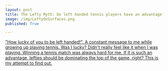 ```yaml
---
layout: post
title: The Lefty Myth: Do left handed tennis players have an advantage?
image: /img/LeftyOnSurfaces.png
published: True

---
```


<a href="https://medium.com/p/4a2805ef4d64/edit">"How lucky of you to be left handed!". A constant message to me while growing up playing tennis. Was I lucky? Didn't really feel like it when I was playing. Winning a tennis match was always hard for me. If it is such an advantage, lefties should be dominating the top of the game, right? This is my attempt to find out.</a>



